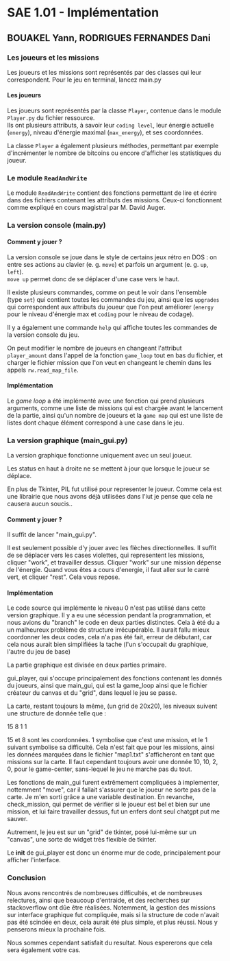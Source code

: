 # SAE 1.01 - Implémentation

## BOUAKEL Yann, RODRIGUES FERNANDES Dani

### Les joueurs et les missions

Les joueurs et les missions sont représentés par des classes qui leur correspondent.
Pour le jeu en terminal, lancez main.py

#### Les joueurs

Les joueurs sont représentés par la classe `Player`, contenue dans le module `Player.py` du fichier ressource.  
Ils ont plusieurs attributs, à savoir leur `coding level`, leur énergie actuelle (`energy`), niveau d'énergie maximal (`max_energy`), et ses coordonnées.

La classe `Player` a également plusieurs méthodes, permettant par exemple d'incrémenter le nombre de bitcoins ou encore d'afficher les statistiques du joueur.

### Le module `ReadAndWrite`

Le module `ReadAndWrite` contient des fonctions permettant de lire et écrire dans des fichiers contenant les attributs des missions. Ceux-ci fonctionnent comme expliqué en cours magistral par M. David Auger.

### La version console (main.py)

#### Comment y jouer ?

La version console se joue dans le style de certains jeux rétro en DOS :
on entre ses actions au clavier (e. g. `move`) et parfois un argument (e. g. `up`, `left`).  
`move up` permet donc de se déplacer d'une case vers le haut.

Il existe plusieurs commandes, comme on peut le voir dans l'ensemble (type `set`) qui contient toutes les commandes du jeu, ainsi que les `upgrades` qui correspondent aux attributs du joueur que l'on peut améliorer (`energy` pour le niveau d'énergie max et `coding` pour le niveau de codage).

Il y a également une commande `help` qui affiche toutes les commandes de la version console du jeu.

On peut modifier le nombre de joueurs en changeant l'attribut `player_amount` dans l'appel de la fonction `game_loop` tout en bas du fichier, et charger le fichier mission que l'on veut en changeant le chemin dans les appels `rw.read_map_file`.

#### Implémentation

Le *game loop* a été implémenté avec une fonction qui prend plusieurs arguments, comme une liste de missions qui est chargée avant le lancement de la partie, ainsi qu'un nombre de joueurs et la `game map` qui est une liste de listes dont chaque élément correspond à une case dans le jeu.

### La version graphique (main_gui.py)

La version graphique fonctionne uniquement avec un seul joueur. 

Les status en haut à droite ne se mettent à jour que lorsque le joueur se déplace.

En plus de Tkinter, PIL fut utilisé pour representer le joueur. Comme cela est une librairie que nous avons déjà utilisées dans l'iut je pense que cela ne causera aucun soucis..


#### Comment y jouer ?

Il suffit de lancer "main_gui.py".

Il est seulement possible d'y jouer avec les flèches directionnelles. Il suffit de se déplacer vers les cases violettes, qui representent les missions, cliquer "work", et travailler dessus.
Cliquer "work" sur une mission dépense de l'énergie. Quand vous êtes a cours d'energie, il faut aller sur le carré vert, et cliquer "rest". Cela vous repose.


#### Implémentation

Le code source qui implémente le niveau 0 n'est pas utilisé dans cette version graphique. Il y a eu une sécession pendant la programmation, et nous avions du "branch" le code en deux parties distinctes. Cela  à été du a un malheureux problème de structure irrécupérable. Il aurait fallu mieux coordonner les deux codes, cela n'a pas été fait, erreur de débutant, car cela nous aurait bien simplifiées la tache (l'un s'occupait du graphique, l'autre du jeu de base)

La partie graphique est divisée en deux parties primaire.

gui_player, qui s'occupe principalement des fonctions contenant les donnés du joueurs, ainsi que main_gui, qui est la game_loop ainsi que le fichier créateur du canvas et du "grid", dans lequel le jeu se passe.

La carte, restant toujours la même, (un grid de 20x20), les niveaux suivent une structure de donnée telle que :

15 8 1 1

15 et 8 sont les coordonnées. 1 symbolise que c'est une mission, et le 1 suivant symbolise sa difficulté. Cela n'est fait que pour les missions, ainsi les données marquées dans le fichier "map1.txt" s'afficheront en tant que missions sur la carte. Il faut cependant toujours avoir une donnée 10, 10, 2, 0, pour le game-center, sans-lequel le jeu ne marche pas du tout.

Les fonctions de main_gui furent extrêmement compliquées à implementer, nottemment "move", car il fallait s'assurer que le joueur ne sorte pas de la carte. Je m'en sorti grâce a une variable destination. En revanche, check_mission, qui permet de vérifier si le joueur est bel et bien sur une mission, et lui faire travailler dessus, fut un enfers dont seul chatgpt put me sauver.

Autrement, le jeu est sur un "grid" de tkinter, posé lui-même sur un "canvas", une sorte de widget très flexible de tkinter.

Le __init__ de gui_player est donc un énorme mur de code, principalement pour afficher l'interface.

### Conclusion

Nous avons rencontrés de nombreuses difficultés, et de nombreuses relectures, ainsi que beaucoup d'entraide, et des recherches sur stackoverflow ont dûe être réalisées. Notemment, la gestion des missions sur interface graphique fut compliquée, mais si la structure de code n'avait pas été scindée en deux, cela aurait été plus simple, et plus réussi. Nous y penserons mieux la prochaine fois.

Nous sommes cependant satisfait du resultat. Nous espererons que cela sera également votre cas.


